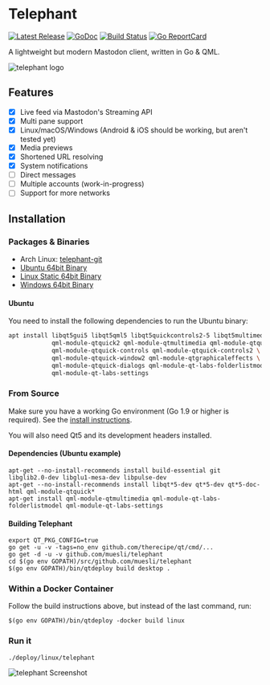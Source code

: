 Telephant
=========

[![Latest Release](https://img.shields.io/github/release/muesli/telephant.svg)](https://github.com/muesli/telephant/releases)
[![GoDoc](https://godoc.org/github.com/golang/gddo?status.svg)](https://godoc.org/github.com/muesli/telephant)
[![Build Status](https://travis-ci.org/muesli/telephant.svg?branch=master)](https://travis-ci.org/muesli/telephant)
[![Go ReportCard](http://goreportcard.com/badge/muesli/telephant)](http://goreportcard.com/report/muesli/telephant)

A lightweight but modern Mastodon client, written in Go & QML.

![telephant logo](/assets/telephant.png)

## Features

- [x] Live feed via Mastodon's Streaming API
- [x] Multi pane support
- [x] Linux/macOS/Windows (Android & iOS should be working, but aren't tested yet)
- [x] Media previews
- [x] Shortened URL resolving
- [x] System notifications
- [ ] Direct messages
- [ ] Multiple accounts (work-in-progress)
- [ ] Support for more networks

## Installation

### Packages & Binaries

- Arch Linux: [telephant-git](https://aur.archlinux.org/packages/telephant-git/)
- [Ubuntu 64bit Binary](https://github.com/muesli/telephant/releases/download/v0.1-rc3/telephant_0.1rc3_Ubuntu_64bit)
- [Linux Static 64bit Binary](https://github.com/muesli/telephant/releases/download/v0.1-rc3/telephant_0.1rc3_Linux_64bit)
- [Windows 64bit Binary](https://github.com/muesli/telephant/releases/download/v0.1-rc3/telephant_0.1rc3_Windows_64bit.exe)

#### Ubuntu

You need to install the following dependencies to run the Ubuntu binary:

```bash
apt install libqt5gui5 libqt5qml5 libqt5quickcontrols2-5 libqt5multimedia5-plugins \
            qml-module-qtquick2 qml-module-qtmultimedia qml-module-qtquick-layouts \
            qml-module-qtquick-controls qml-module-qtquick-controls2 \
            qml-module-qtquick-window2 qml-module-qtgraphicaleffects \
            qml-module-qtquick-dialogs qml-module-qt-labs-folderlistmodel \
            qml-module-qt-labs-settings
```

### From Source

Make sure you have a working Go environment (Go 1.9 or higher is required).
See the [install instructions](http://golang.org/doc/install.html).

You will also need Qt5 and its development headers installed.

#### Dependencies (Ubuntu example)

    apt-get --no-install-recommends install build-essential git libglib2.0-dev libglu1-mesa-dev libpulse-dev
    apt-get --no-install-recommends install libqt*5-dev qt*5-dev qt*5-doc-html qml-module-qtquick*
    apt-get install qml-module-qtmultimedia qml-module-qt-labs-folderlistmodel qml-module-qt-labs-settings

#### Building Telephant

    export QT_PKG_CONFIG=true
    go get -u -v -tags=no_env github.com/therecipe/qt/cmd/...
    go get -d -u -v github.com/muesli/telephant
    cd $(go env GOPATH)/src/github.com/muesli/telephant
    $(go env GOPATH)/bin/qtdeploy build desktop .

### Within a Docker Container

Follow the build instructions above, but instead of the last command, run:

    $(go env GOPATH)/bin/qtdeploy -docker build linux

### Run it

    ./deploy/linux/telephant

![telephant Screenshot](/assets/screenshot.png)
